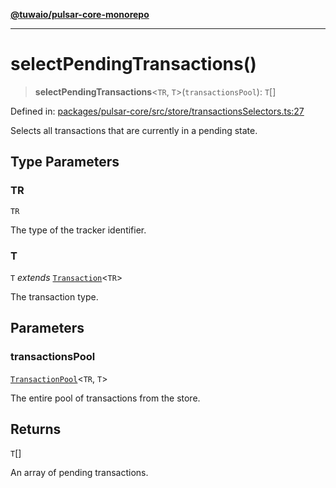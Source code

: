 [**@tuwaio/pulsar-core-monorepo**](../../../README.md)

***

# selectPendingTransactions()

> **selectPendingTransactions**\<`TR`, `T`\>(`transactionsPool`): `T`[]

Defined in: [packages/pulsar-core/src/store/transactionsSelectors.ts:27](https://github.com/TuwaIO/pulsar-core/blob/dbac4ff9fac5e788ddd51c1eb159f621106ceb73/packages/pulsar-core/src/store/transactionsSelectors.ts#L27)

Selects all transactions that are currently in a pending state.

## Type Parameters

### TR

`TR`

The type of the tracker identifier.

### T

`T` *extends* [`Transaction`](../type-aliases/Transaction.md)\<`TR`\>

The transaction type.

## Parameters

### transactionsPool

[`TransactionPool`](../type-aliases/TransactionPool.md)\<`TR`, `T`\>

The entire pool of transactions from the store.

## Returns

`T`[]

An array of pending transactions.
